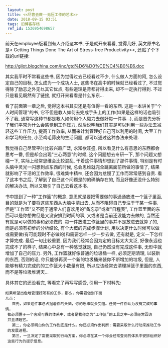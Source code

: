 ```yaml
---
 layout: post
 title: <<尽管去做——无压工作的艺术>>
 date: 2018-09-15 03:51
 tags: 旧博客存档
 ref_id: 1536954698657
---
```

前天在employee版看到有人介绍这本书, 于是就开来看看, 觉得几好, 英文原书名是< Getting Things Done The Art of
Stress-free Productivity><, 还贴了个下载的url链接:

<http://gilot.blogchina.com/inc/gtd%D6%D0%CE%C4%B0%E6.doc>



其实我平时不常看这些书, 因为觉得过去已经看过不少, 什么做人方面的阿, 怎么设定自己的目标, 怎么成为一个成功人士, 这些书在高中的时候就已经看过了,
不过觉得除了励志之外无乜其它优点, 有些道理是背都背得出来, 却不一定执行得到. 不过只是看见既然有了链接, 就打开来看看是什么东东...



看了前面第一章之后, 觉得这本书其实还是有值得一看的东西. 这是一本讲关于"个人时间管理"的书,
它不但是教人如何去完成手头上的工作(如果是这样的话也吸引不了我, 通常写这种书都是教人如何用个人毅力去做好每一件事...),
而是首先分析了我们平常为什么会感觉到工作压力, 然后说明我们其实是可以利用一些办法去减轻这些工作压力, 提高工作效率, 从而来计划管理好自己可以利用的时间,
大至工作和学习的任务, 小至鸡毛蒜皮的生活问题, 都可以通过这种办法来处理.



我觉得自己尽管平时比较兴趣广泛, 求知欲旺盛, 所以看见什么有意思的东西都会思考一番, 但是却会出现"三心两意"的时候, 这个问题想去专研一下,
那个问题又想碰一下, 实际上经常思维会比较混乱, 干着这件事情却想到了那件事情, 特别是有时头脑中灵光一闪想到点东西的时候,
总会思维就完全跳离面前所做的事情了, 结果就影响了干活的工作效率, 很难集中精神, 还会因为怠慢了工作而常常感到自责. 看了这本书之后,
了解到了自己这个问题是的的确确存在的, 而且好像还没什么特别的解决办法, 所以又吸引了自己去看这本书.



书中提到了一种"工作篮"的概念, 意思就是要把需要做的事通通放进一个篮子里面, 目的就是为了要将这些东西从大脑中清出去, 从而不阻碍自己专注于干某一件事.
但是"工作篮"又不同于通常人们喜欢用的"备忘录"或者"日程表", 工作篮里面的东西可以是你想做但是又没安排到时间的事, 又或者是当前还没能力去做的,
当然还有就是可以做的事和必须做的. 每一件放进工作篮里的事并不是放进去就算了的, 而是必须有初步的分析结论, 有个大概的完成步骤计划,
用以决定什么时候可以做或需要做(有可能现时不必做的)和需要怎样一步一步去做, 还有就是, 定义一下怎样才算完成. 最后一句比较重要,
因为我们经常会因为定的目标太大太泛, 好像永远也完成不了的样子, 结果心中总有一种感觉就是, 自己仍然没有完成这件事, 无形中就增加了自己的压力. 另外,
工作篮就好像普通的垃圾桶一样, 必须定期清理, 以装新的东西, 否则的话, 你只能够再买一个新的垃圾桶来装你不断增加的垃圾, 但是,
人能够有精力完成的的工作篮大小数量有限, 所以应该经常去清理掉篮子里面的东西, 而不是等垃圾堆满天...



具体其它的还没看完, 等看完了再写写感受, 引用一下材料先:



    如果希望出色地管理好所有的工作，那么，你需要做到下面   
    几点：   
       首先，如果这件事总占据着你的头脑，你的思维就会受阻。任何一件你认为没有完成的事情，  
     都必须置于一个客观可靠的体系中，或者是我称之为“工作篮”的工具之中—必须经常回访  
     并且清理它。   
       第二，你必须明白你的工作到底是什么。你还必须作出判断：需要采取什么行动来推动工作  
     的发展进程。   
       第三，一旦决定了需要采取的行动方案，你必须在某一个你会经常查阅的体系中安排组织好  
     这些行为的提示信息。



